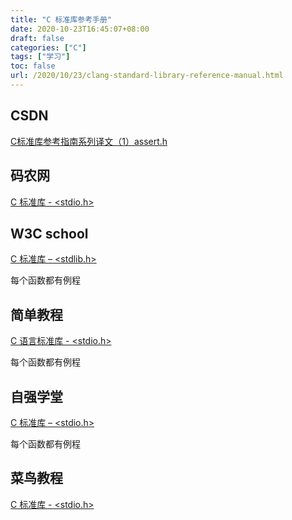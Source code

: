 ```yaml
---
title: "C 标准库参考手册"
date: 2020-10-23T16:45:07+08:00
draft: false
categories: ["C"]
tags: ["学习"]
toc: false
url: /2020/10/23/clang-standard-library-reference-manual.html
---
```


## CSDN

[C标准库参考指南系列译文（1）assert.h](https://blog.csdn.net/poechant/article/details/7233780)

## 码农网

[C 标准库 - <stdio.h>](https://www.codercto.com/courses/d/2265.html)

## W3C school

[C 标准库 – <stdlib.h>](https://www.w3cschool.cn/c/c-standard-library-stdlib-h.html)

每个函数都有例程

## 简单教程

[C 语言标准库 - <stdio.h>](https://www.twle.cn/l/yufei/cstdlib/cstdlib-basic-standard-library-stdio-h.html)

每个函数都有例程

## 自强学堂

[C 标准库 – <stdio.h>](https://code.ziqiangxuetang.com/cprogramming/c-standard-library-stdio-h.html)

每个函数都有例程

## 菜鸟教程

[C 标准库 - <stdio.h>](https://www.runoob.com/cprogramming/c-standard-library-stdio-h.html)